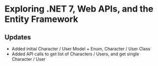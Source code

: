 # Exploring .NET 7, Web APIs, and the Entity Framework

## Updates

* Added initial Character / User Model + Enum, Character / User Class
* Added API calls to get list of Characters / Users, and get single Character / User
